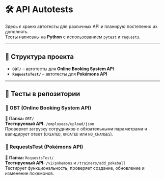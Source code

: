 # 🛠️ API Autotests

Здесь я храню автотесты для различных API и планирую постепенно их дополнять.  
Тесты написаны на **Python** с использованием `pytest` и `requests`.

---

## 📂 Структура проекта

- **`OBT/`** – автотесты для **Online Booking System API**  
- **`RequestsTest/`** – автотесты для **Pokémons API**  

---

## 📌 Тесты в репозитории

### 🔹 OBT (Online Booking System API)

📂 **Папка:** `OBT/`  
**Тестируемый API:** `/employees/upload/json`  
Проверяет загрузку сотрудников с обязательными параметрами и валидирует ответ (`CREATED`, `UPDATED` или `NO_CHANGES`).

### 🔹 RequestsTest (Pokémons API)

📂 **Папка:** `RequestsTest/`  
**Тестируемый API:** `/v2/pokemons` и `/trainers/add_pokeball`  
Тестирует функциональность, проверяет создание, обновление и изменение покемонов.

